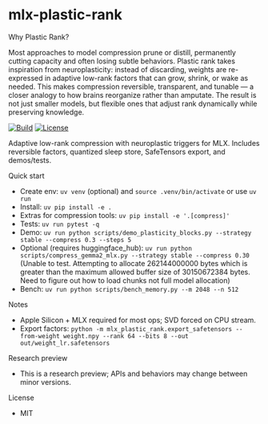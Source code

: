 mlx-plastic-rank
================

Why Plastic Rank?

Most approaches to model compression prune or distill, permanently cutting capacity and often losing subtle behaviors. Plastic rank takes inspiration from neuroplasticity: instead of discarding, weights are re-expressed in adaptive low-rank factors that can grow, shrink, or wake as needed. This makes compression reversible, transparent, and tunable — a closer analogy to how brains reorganize rather than amputate. The result is not just smaller models, but flexible ones that adjust rank dynamically while preserving knowledge.

[![Build](https://img.shields.io/github/actions/workflow/status/OWNER/REPO/ci.yml?branch=main)](https://github.com/OWNER/REPO/actions)
[![License](https://img.shields.io/badge/license-MIT-blue.svg)](#license)

Adaptive low-rank compression with neuroplastic triggers for MLX. Includes reversible factors, quantized sleep store, SafeTensors export, and demos/tests.

Quick start
- Create env: `uv venv` (optional) and `source .venv/bin/activate` or use `uv run`
- Install: `uv pip install -e .`
- Extras for compression tools: `uv pip install -e '.[compress]'`
- Tests: `uv run pytest -q`
- Demo: `uv run python scripts/demo_plasticity_blocks.py --strategy stable --compress 0.3 --steps 5`
- Optional (requires huggingface_hub): `uv run python scripts/compress_gemma2_mlx.py --strategy stable --compress 0.30` (Unable to test. Attempting to allocate 262144000000 bytes which is greater than the maximum allowed buffer size of 30150672384 bytes. Need to figure out how to load chunks not full model allocation) 
- Bench: `uv run python scripts/bench_memory.py --m 2048 --n 512`

Notes
- Apple Silicon + MLX required for most ops; SVD forced on CPU stream.
- Export factors: `python -m mlx_plastic_rank.export_safetensors --from-weight weight.npy --rank 64 --bits 8 --out out/weight_lr.safetensors`

Research preview
- This is a research preview; APIs and behaviors may change between minor versions.

License
- MIT
